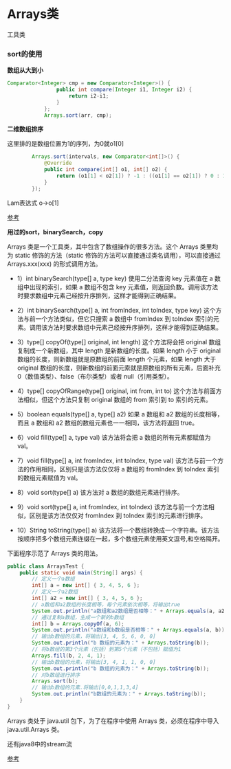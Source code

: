 # Arrays类


工具类

### sort的使用

**数组从大到小**
```java
Comparator<Integer> cmp = new Comparator<Integer>() {
				public int compare(Integer i1, Integer i2) {
					return i2-i1;
				}
			};
			Arrays.sort(arr, cmp);
```

**二维数组排序**

这里排的是数组位置为1的序列，为0就o1[0]
```java
        Arrays.sort(intervals, new Comparator<int[]>() {
            @Override
            public int compare(int[] o1, int[] o2) {
                return (o1[1] < o2[1]) ? -1 : ((o1[1] == o2[1]) ? 0 : 1);
            }
        });
```

Lam表达式 o->o[1]

[参考](https://blog.csdn.net/weixin_42632962/article/details/121999562?spm=1001.2101.3001.6650.3&utm_medium=distribute.pc_relevant.none-task-blog-2%7Edefault%7ECTRLIST%7ERate-3-121999562-blog-100176410.pc_relevant_default&depth_1-utm_source=distribute.pc_relevant.none-task-blog-2%7Edefault%7ECTRLIST%7ERate-3-121999562-blog-100176410.pc_relevant_default&utm_relevant_index=6)


**用过的sort，binarySearch，copy**

Arrays 类是一个工具类，其中包含了数组操作的很多方法。这个 Arrays 类里均为 static 修饰的方法（static 修饰的方法可以直接通过类名调用），可以直接通过 Arrays.xxx(xxx) 的形式调用方法。

- 1）int binarySearch(type[] a, type key)
使用二分法查询 key 元素值在 a 数组中出现的索引，如果 a 数组不包含 key 元素值，则返回负数。调用该方法时要求数组中元素己经按升序排列，这样才能得到正确结果。

- 2）int binarySearch(type[] a, int fromIndex, int toIndex, type key)
这个方法与前一个方法类似，但它只搜索 a 数组中 fromIndex 到 toIndex 索引的元素。调用该方法时要求数组中元素己经按升序排列，这样才能得到正确结果。

- 3）type[] copyOf(type[] original, int length)
这个方法将会把 original 数组复制成一个新数组，其中 length 是新数组的长度。如果 length 小于 original 数组的长度，则新数组就是原数组的前面 length 个元素，如果 length 大于 original 数组的长度，则新数组的前面元索就是原数组的所有元素，后面补充 0（数值类型）、false（布尔类型）或者 null（引用类型）。

- 4）type[] copyOfRange(type[] original, int from, int to)
这个方法与前面方法相似，但这个方法只复制 original 数组的 from 索引到 to 索引的元素。

- 5）boolean equals(type[] a, type[] a2)
如果 a 数组和 a2 数组的长度相等，而且 a 数组和 a2 数组的数组元素也一一相同，该方法将返回 true。

- 6）void fill(type[] a, type val)
该方法将会把 a 数组的所有元素都赋值为 val。

- 7）void fill(type[] a, int fromIndex, int toIndex, type val)
该方法与前一个方法的作用相同，区别只是该方法仅仅将 a 数组的 fromIndex 到 toIndex 索引的数组元素赋值为 val。

- 8）void sort(type[] a)
该方法对 a 数组的数组元素进行排序。

- 9）void sort(type[] a, int fromIndex, int toIndex)
该方法与前一个方法相似，区别是该方法仅仅对 fromIndex 到 toIndex 索引的元素进行排序。

- 10）String toString(type[] a)
该方法将一个数组转换成一个字符串。该方法按顺序把多个数组元素连缀在一起，多个数组元素使用英文逗号,和空格隔开。

下面程序示范了 Arrays 类的用法。
```java
public class ArraysTest {
    public static void main(String[] args) {
        // 定义一个a数组
        int[] a = new int[] { 3, 4, 5, 6 };
        // 定义一个a2数组
        int[] a2 = new int[] { 3, 4, 5, 6 };
        // a数组和a2数组的长度相等，毎个元素依次相等，将输出true
        System.out.println("a数组和a2数组是否相等：" + Arrays.equals(a, a2));
        // 通过复制a数组，生成一个新的b数组
        int[] b = Arrays.copyOf(a, 6);
        System.out.println("a数组和b数组是否相等：" + Arrays.equals(a, b));
        // 输出b数组的元素，将输出[3, 4, 5, 6, 0, 0]
        System.out.println("b 数组的元素为：" + Arrays.toString(b));
        // 将b数组的第3个元素（包括）到第5个元素（不包括）賦值为1
        Arrays.fill(b, 2, 4, 1);
        // 输出b数组的元素，将输出[3, 4, 1, 1, 0, 0]
        System.out.println("b 数组的元素为：" + Arrays.toString(b));
        // 对b数组进行排序
        Arrays.sort(b);
        // 输出b数组的元素.将输出[0,0,1,1,3,4]
        System.out.println("b数组的元素为：" + Arrays.toString(b));
    }
}

```
Arrays 类处于 java.util 包下，为了在程序中使用 Arrays 类，必须在程序中导入 java.util.Arrays 类。

还有java8中的stream流

[参考](http://c.biancheng.net/view/5885.html)